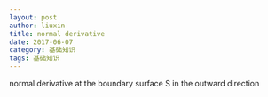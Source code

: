 ```yaml
---
layout: post
author: liuxin
title: normal derivative 
date: 2017-06-07
category: 基础知识
tags: 基础知识
---
```


normal derivative at the boundary surface S in the outward direction
![]()


